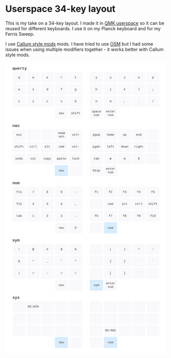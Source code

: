 # Userspace 34-key layout
This is my take on a 34-key layout. I made it in [QMK userspace](https://docs.qmk.fm/#/feature_userspace?id=userspace-sharing-code-between-keymaps) so it can be reused for different keyboards. I use it on my Planck keyboard and for my Ferris Sweep.    

I use [Callum style mods](https://github.com/callum-oakley/qmk_firmware/tree/master/users/callum) mods. I have tried to use [OSM](https://docs.qmk.fm/#/one_shot_keys?id=one-shot-keys) but I had some issues when using multiple modifiers together - it works better with Callum style mods. 

![keymap](./keymap.svg)
